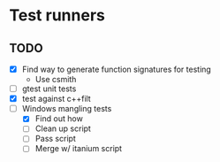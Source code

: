 # Test runners

## TODO
* [X] Find way to generate function signatures for testing
  * Use csmith
* [ ] gtest unit tests
* [X] test against c++filt
* [ ] Windows mangling tests
  * [X] Find out how
  * [ ] Clean up script
  * [ ] Pass script
  * [ ] Merge w/ itanium script
